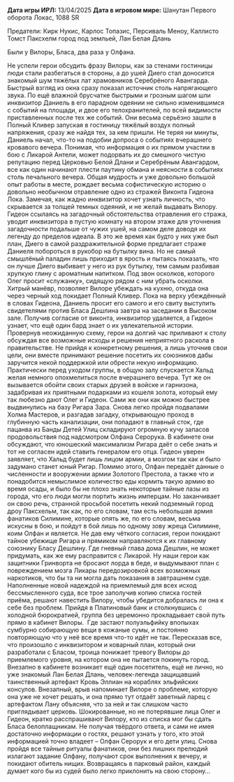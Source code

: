 **Дата игры ИРЛ:** 13/04/2025
**Дата в игровом мире:** Шанутан Первого оборота Локас, 1088 SR

Предатели: Кирк Нукис, Карлос Топазис, Персиваль Меноу, Каллисто Томст
Паксхелм город под земльей, Лан Белая Длань 

Были у Вилоры, Бласа, два раза у Олфана. 

Не успели герои обсудить фразу Вилоры, как за стенами гостиницы люди стали разбегаться в стороны, а до ушей Диего стал доносится знакомый шум тяжёлых лат храмовников Серебрёного Авангарда. Быстрый взгляд из окна сразу показал источник столь напрягающего звука. По ещё влажной брусчатке быстрыми и грозным шагом шли инквизитор Даниель в его парадном одеянии не сильно изменившимся с событий на площади, и двое его телохранителей, по всей видимости приставленных после тех же событий. Они весьма серьёзно зашли в Полный Кливер запуская в гостиницу тяжёлый воздух полный напряжения, сразу же найдя тех, за кем пришли. Не теряя ни минуты, Даниель начал, что-то на подобии допроса о событиях вчерашнего кровавого вечера. Понимая, что информация о их прямом участии в бою с Ликарой Антели, может подорвать их до смешного чистую репутацию перед Церковью Белой Длани и Серебрёным Авангардом, все как один начинают плести паутину обмана и неясности в событиях столь печального вечера. Общая мудрость и уже довольно большой опыт работы в месте, рождает весьма софистическую историю о довольно необычном отравление одно из стражей Виконта Гидеона Лока. Замечая, как жадно инквизитор хочет узнать личность, что скрывается за толщей темных одеяний, и не желай выдавать Вилору. Гидеон ссылаясь на загадочный обстоятельства отравления его стража, уводит инквизитора в пустую комнату на втором этаже для уточнения загадочности подальше от чужих ушей, на самом деле доводя их легенду до пределов идеала. В это же время как будто у них уже был план, Диего в самой раздражительной форме предлагает страже Даниеля побороться в рукобор на бутылку вина. Но не самый смышлёный паладин лишь приходит в ярость и пытаясь показать, что он лучше Диего выбивает у него из рук бутылку, тем самым разбивая хрупкую глину с ароматным напитком. Под звон осколков, которого Олег просит «служанку», сидящую рядом с ним убрать осколки. Хитрый манёвр, позволяет Вилоре убеждать на кухню, откуда она через черный ход покидает Полный Кливер. Пока на верху убеждённый в словах Гидеона, Даниель просит его самого и его свиту выступить свидетелями против Бласа Дешлина завтра на заседании в Высоком зале. Получив согласие от виконта, инквизитор удаляется, а Гидеон узнает, что ещё один бард знает о их увлекательной истории. Провернув неожиданную схему, герои на долгий час приливают к столу обсуждая все возможные исходы и решения неприятного раскола в правительстве. Не прийдя к конкретному решения, а лишь уточнив свои цели, они вместе принимают решение посетить их союзников дабы заручится некой поддержкой или обрести некую информацию. Практически перед уходом группы, в общую залу спускается Хальд желая немного опохмелиться после вчерашнего вечера. Тут же он вызывается обойти своих старых друзей в войске и гарнизона, задабривая их приятными подарками из кошеля золота, который ему так любезно дают Олег и Гидеон. Сами же они как можно быстрее выдвинулись на базу Ригара Зара. Снова легко пройдя подвалами Холма Мастеров, и разгадав загадку, открывающую проход в глубинную часть канализации, они попадают в главный сток, где пацанва из Банды Детей Улиц складируют огромную кучу запасов продовольствия под надсмотром Олфана Серорука. В кабинете они обсуждают, что юношеский максимализм Ригара даёт о себе знать и тот не согласен идей ставить генералом его отца. Гидеон уверен заявляет, что Хальд будет лишь лицом армии, а мозгом так как и было задумано станет юный Ригар. Помимо этого, Олфан передаёт данные о численности и вооружении армии Золотого Престола, а также что и понадобится немыслимое количество еды кормить такую армию во время осады, и было бы не плохо знать некоторые тайные лазы из города, что его люди могли портить жизнь имперцам. Но заканчивает он свою речь, странной просьбой посетить некий подземный город дроу Паксхельм, так как, по его словам, там есть небольшая армия фанатиков Силимине, которые опять же, по его словам, весьма искусны в бою, и пойдут в бой лишь по одному зову жреца Силимине, коим Олфан и является. Не дав ему чёткого согласия, герои покидают тайное убежище Ригара и прямиком направляются к их главному союзнику Бласу Дешлину. Где гневный глава дома Дешлин, не может придумать, как же ему расправится с Ликарой. Ну наши герои как защитники Гринворта не бросают лорда в беде, и выдумывают план с повреждением мозга Ликары передозировкой всех возможных наркотиков, что бы та ни могла дать показания в завтрашнем суде. Наполненные новой надеждой на приемлемый для всех исход бессмысленного суда, все трое заполучив копию списка гостей приёма, решают навестить Вилору, чтобы убедится добралась ли она к себе без проблем. Прийдя в Платиновый банк и столкнувшись с холодной бюрократией, группа без церемонно прокладывает свой путь прямо в кабинет Вилоры.  Где застают полуэльфийку впопыхах сумбурно собирающую вещи в кожаные сумы, и постоянно повторяющую что у неё все время что-то идёт не так. Пересказав все, что произошло с инквизитором и коварный план, который они разработали с Бласом, троица понижает тревогу Вилоры до приемлемого уровня, на котором она не пытается покинуть город. Внезапно в кабинете возникает ещё один посетитель, ещё не лично, но уже знакомый Лан Белая Длань, человек-легенда защищавший таинственный артефакт Кровь Эллиан на кораблях эльфийских консулов. Внезапный, врыв напоминает Вилоре о проблеме, которую она уже не хочет решать, и она прямо тут отдаёт заветный ларец с артефактом Лану объясняя, что за ней и так слишком часто приглядывает церковь. Шокированные, но не потерявшие лица Олег и Гидеон, кратко расспрашивают Вилору, кто из списка мог бы сдать Бласа белоплащникам. Не получая твёрдого ответа, и сами не имея достаточно информации о гостях, решают узнать у того, кто этой информацией точно владеет – Олфан Серорук и его дети улиц. Снова пройдя все тайные ритуалы фанатиков, они без лишних прелюдий излагают задание Олфану, получают срок выполнения к вечеру, и покидают обитель нищих. Возвращаясь в парковый район, каждый думает кого бы из судей было легко приклонить на свою сторону…

